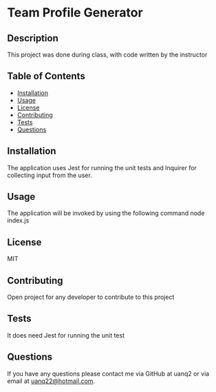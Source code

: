 # Team Profile Generator

## Description
This project was done during class, with code written by the instructor

## Table of Contents
* [Installation](#Installation)
* [Usage](#Usage)
* [License](#License)
* [Contributing](#Contributing)
* [Tests](#Tests)
* [Questions](#Questions)

## Installation
The application uses Jest for running the unit tests and Inquirer for collecting input from the user.
    
## Usage
The application will be invoked by using the following command node index.js

## License
MIT

## Contributing
Open project for any developer to contribute to this project

## Tests
It does need Jest for running the unit test

## Questions
If you have any questions please contact me via GitHub at uanq2 or via email at uanq22@hotmail.com.